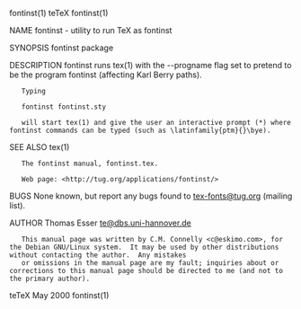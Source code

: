 fontinst(1)                                                                               teTeX                                                                               fontinst(1)

NAME
       fontinst - utility to run TeX as fontinst

SYNOPSIS
       fontinst package

DESCRIPTION
       fontinst runs tex(1) with the --progname flag set to pretend to be the program fontinst (affecting Karl Berry paths).

       Typing

       fontinst fontinst.sty

       will start tex(1) and give the user an interactive prompt (*) where fontinst commands can be typed (such as \latinfamily{ptm}{}\bye).

SEE ALSO
       tex(1)

       The fontinst manual, fontinst.tex.

       Web page: <http://tug.org/applications/fontinst/>

BUGS
       None known, but report any bugs found to tex-fonts@tug.org (mailing list).

AUTHOR
       Thomas Esser <te@dbs.uni-hannover.de>

       This manual page was written by C.M. Connelly <c@eskimo.com>, for the Debian GNU/Linux system.  It may be used by other distributions without contacting the author.  Any mistakes
       or omissions in the manual page are my fault; inquiries about or corrections to this manual page should be directed to me (and not to the primary author).

teTeX                                                                                    May 2000                                                                             fontinst(1)
